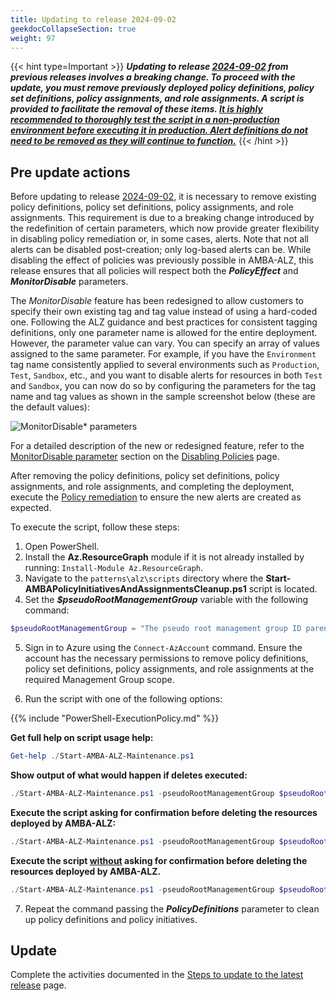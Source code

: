 ```yaml
---
title: Updating to release 2024-09-02
geekdocCollapseSection: true
weight: 97
---
```


{{< hint type=Important >}}
***Updating to release [2024-09-02](../../../Overview/Whats-New#2024-09-02) from previous releases involves a breaking change. To proceed with the update, you must remove previously deployed policy definitions, policy set definitions, policy assignments, and role assignments. A script is provided to facilitate the removal of these items. <ins>***It is highly recommended to thoroughly test the script in a non-production environment before executing it in production. Alert definitions do not need to be removed as they will continue to function.***</ins>***
{{< /hint >}}

## Pre update actions

Before updating to release [2024-09-02](../../../Overview/Whats-New#2024-09-02), it is necessary to remove existing policy definitions, policy set definitions, policy assignments, and role assignments. This requirement is due to a breaking change introduced by the redefinition of certain parameters, which now provide greater flexibility in disabling policy remediation or, in some cases, alerts. Note that not all alerts can be disabled post-creation; only log-based alerts can be. While disabling the effect of policies was previously possible in AMBA-ALZ, this release ensures that all policies will respect both the ***PolicyEffect*** and ***MonitorDisable*** parameters.

The *MonitorDisable* feature has been redesigned to allow customers to specify their own existing tag and tag value instead of using a hard-coded one. Following the ALZ guidance and best practices for consistent tagging definitions, only one parameter name is allowed for the entire deployment. However, the parameter value can vary. You can specify an array of values assigned to the same parameter. For example, if you have the `Environment` tag name consistently applied to several environments such as `Production`, `Test`, `Sandbox`, etc., and you want to disable alerts for resources in both `Test` and `Sandbox`, you can now do so by configuring the parameters for the tag name and tag values as shown in the sample screenshot below (these are the default values):

![MonitorDisable* parameters](../../../media/MonitorDisableParams.png)

For a detailed description of the new or redesigned feature, refer to the [MonitorDisable parameter](../../Disabling-Policies#monitordisable-parameter) section on the [Disabling Policies](../../Disabling-Policies) page.

After removing the policy definitions, policy set definitions, policy assignments, and role assignments, and completing the deployment, execute the [Policy remediation](../../deploy/Remediate-Policies) to ensure the new alerts are created as expected.

To execute the script, follow these steps:

1. Open PowerShell.
2. Install the **Az.ResourceGraph** module if it is not already installed by running: `Install-Module Az.ResourceGraph`.
3. Navigate to the `patterns\alz\scripts` directory where the **Start-AMBAPolicyInitiativesAndAssignmentsCleanup.ps1** script is located.
4. Set the ***$pseudoRootManagementGroup*** variable with the following command:

  ```powershell
  $pseudoRootManagementGroup = "The pseudo root management group ID parenting the identity, management and connectivity management groups"
  ```

5. Sign in to Azure using the `Connect-AzAccount` command. Ensure the account has the necessary permissions to remove policy definitions, policy set definitions, policy assignments, and role assignments at the required Management Group scope.

6. Run the script with one of the following options:

  {{% include "PowerShell-ExecutionPolicy.md" %}}

  **Get full help on script usage help:**

   ```powershell
   Get-help ./Start-AMBA-ALZ-Maintenance.ps1
   ```

   **Show output of what would happen if deletes executed:**

   ```powershell
   ./Start-AMBA-ALZ-Maintenance.ps1 -pseudoRootManagementGroup $pseudoRootManagementGroup -cleanItems PolicyAssignments -WhatIf
   ```

   **Execute the script asking for confirmation before deleting the resources deployed by AMBA-ALZ:**

   ```powershell
   ./Start-AMBA-ALZ-Maintenance.ps1 -pseudoRootManagementGroup $pseudoRootManagementGroup -cleanItems PolicyAssignments
   ```

   **Execute the script <ins>without</ins> asking for confirmation before deleting the resources deployed by AMBA-ALZ.**

   ```powershell
   ./Start-AMBA-ALZ-Maintenance.ps1 -pseudoRootManagementGroup $pseudoRootManagementGroup -cleanItems PolicyAssignments -Confirm:$false
   ```

7. Repeat the command passing the **_PolicyDefinitions_** parameter to clean up policy definitions and policy initiatives.

## Update

Complete the activities documented in the [Steps to update to the latest release](.._index#steps-to-update-to-the-latest-release) page.
